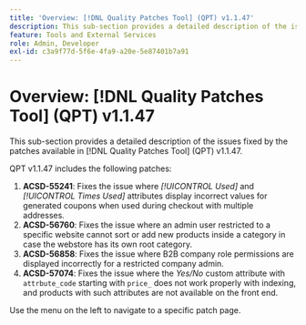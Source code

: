```yaml
---
title: 'Overview: [!DNL Quality Patches Tool] (QPT) v1.1.47'
description: This sub-section provides a detailed description of the issues fixed by the patches available in [!DNL Quality Patches Tool] (QPT) v1.1.47.
feature: Tools and External Services
role: Admin, Developer
exl-id: c3a9f77d-5f6e-4fa9-a20e-5e87401b7a91
---
```

# Overview: [!DNL Quality Patches Tool] (QPT) v1.1.47

This sub-section provides a detailed description of the issues fixed by the patches available in [!DNL Quality Patches Tool] (QPT) v1.1.47.

QPT v1.1.47 includes the following patches:

1. **ACSD-55241**: Fixes the issue where *[!UICONTROL Used]* and *[!UICONTROL Times Used]* attributes display incorrect values for generated coupons when used during checkout with multiple addresses.
1. **ACSD-56760**: Fixes the issue where an admin user restricted to a specific website cannot sort or add new products inside a category in case the webstore has its own root category.
1. **ACSD-56858**: Fixes the issue where B2B company role permissions are displayed incorrectly for a restricted company admin.
1. **ACSD-57074**: Fixes the issue where the *Yes/No* custom attribute with `attrbute_code` starting with `price_` does not work properly with indexing, and products with such attributes are not available on the front end.

Use the menu on the left to navigate to a specific patch page.
